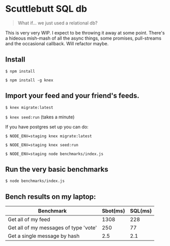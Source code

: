 # Scuttlebutt SQL db

> What if... we just used a relational db?

This is very very WIP. I expect to be throwing it away at some point. There's a hideous mish-mash of all the async things, some promises, pull-streams and the occasional callback. Will refactor maybe. 

## Install

`$ npm install`

`$ npm install -g knex`

## Import your feed and your friend's feeds.

`$ knex migrate:latest`

`$ knex seed:run` (takes a minute)

If you have postgres set up you can do:

`$ NODE_ENV=staging knex migrate:latest`

`$ NODE_ENV=staging knex seed:run`

`$ NODE_ENV=staging node benchmarks/index.js`

## Run the very basic benchmarks

`$ node benchmarks/index.js`

## Bench results on my laptop:

Benchmark | Sbot(ms) | SQL(ms)
---|---|---
Get all of my feed | 1308 | 228
Get all of my messages of type 'vote' | 250 | 77 
Get a single message by hash | 2.5 | 2.1 
